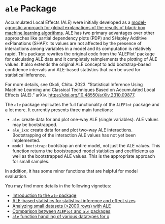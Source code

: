 # `ale` Package

Accumulated Local Effects (ALE) were initially developed as a [model-agnostic approach for global explanations of the results of black-box machine learning algorithms](https://www.doi.org/10.1111/rssb.12377 "Apley, Daniel W., and Jingyu Zhu. 'Visualizing the effects of predictor variables in black box supervised learning models.' Journal of the Royal Statistical Society Series B: Statistical Methodology 82.4 (2020): 1059-1086"). ALE has two primary advantages over other approaches like partial dependency plots (PDP) and SHapley Additive exPlanations (SHAP): its values are not affected by the presence of interactions among variables in a model and its computation is relatively rapid. This package rewrites the original code from the 'ALEPlot' package for calculating ALE data and it completely reimplements the plotting of ALE values. It also extends the original ALE concept to add bootstrap-based confidence intervals and ALE-based statistics that can be used for statistical inference.

For more details, see Okoli, Chitu. 2023. “Statistical Inference Using Machine Learning and Classical Techniques Based on Accumulated Local Effects (ALE).” arXiv. https://doi.org/10.48550/arXiv.2310.09877.


The `ale` package replicates the full functionality of the `ALEPlot` package and a lot more. It currently presents three main functions:

-   `ale`: create data for and plot one-way ALE (single variables). ALE values may be bootstrapped.
-   `ale_ixn`: create data for and plot two-way ALE interactions. Bootstrapping of the interaction ALE values has not yet been implemented.
-   `model_bootstrap`: bootstrap an entire model, not just the ALE values. This function returns the bootstrapped model statistics and coefficients as well as the bootstrapped ALE values. This is the appropriate approach for small samples.

In addition, it has some minor functions that are helpful for model evaluation.

You may find more details in the following vignettes:

-   [Introduction to the `ale` package](vignettes/ale-intro.Rmd)
-   [ALE-based statistics for statistical inference and effect sizes](vignettes/ale-statistics.Rmd)
-   [Analyzing small datasets (\<2000 rows) with ALE](vignettes/ale-small-datasets.Rmd)
-   [Comparison between `ALEPlot` and `ale` packages](vignettes/ale-ALEPlot.Rmd)
-   [`ale` function handling of various datatypes for x](vignettes/ale-x-datatypes.Rmd)
